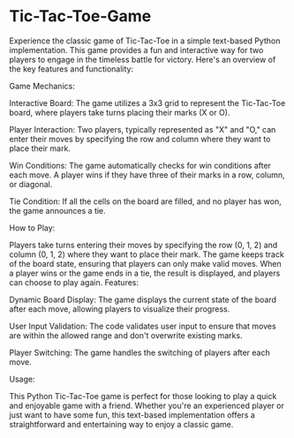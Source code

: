 # Tic-Tac-Toe-Game

Experience the classic game of Tic-Tac-Toe in a simple text-based Python implementation. This game provides a fun and interactive way for two players to engage in the timeless battle for victory. Here's an overview of the key features and functionality:

Game Mechanics:

Interactive Board: The game utilizes a 3x3 grid to represent the Tic-Tac-Toe board, where players take turns placing their marks (X or O).

Player Interaction: Two players, typically represented as "X" and "O," can enter their moves by specifying the row and column where they want to place their mark.

Win Conditions: The game automatically checks for win conditions after each move. A player wins if they have three of their marks in a row, column, or diagonal.

Tie Condition: If all the cells on the board are filled, and no player has won, the game announces a tie.

How to Play:

Players take turns entering their moves by specifying the row (0, 1, 2) and column (0, 1, 2) where they want to place their mark.
The game keeps track of the board state, ensuring that players can only make valid moves.
When a player wins or the game ends in a tie, the result is displayed, and players can choose to play again.
Features:

Dynamic Board Display: The game displays the current state of the board after each move, allowing players to visualize their progress.

User Input Validation: The code validates user input to ensure that moves are within the allowed range and don't overwrite existing marks.

Player Switching: The game handles the switching of players after each move.

Usage:

This Python Tic-Tac-Toe game is perfect for those looking to play a quick and enjoyable game with a friend. Whether you're an experienced player or just want to have some fun, this text-based implementation offers a straightforward and entertaining way to enjoy a classic game.
